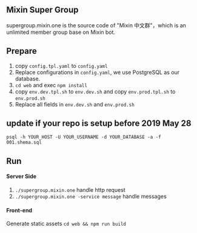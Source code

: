 ## Mixin Super Group

supergroup.mixin.one is the source code of "Mixin 中文群"，which is an unlimited member group base on Mixin bot.

## Prepare

1. copy `config.tpl.yaml` to `config.yaml`
2. Replace configurations in `config.yaml`, we use PostgreSQL as our database.
3. `cd web` and exec `npm install`
4. copy `env.dev.tpl.sh` to `env.dev.sh` and copy `env.prod.tpl.sh` to `env.prod.sh`
5. Replace all fields in `env.dev.sh` and `env.prod.sh`


## update if your repo is setup before 2019 May 28
```
psql -h YOUR_HOST -U YOUR_USERNAME -d YOUR_DATABASE -a -f 001.shema.sql 
```
## Run

#### Server Side

1. `./supergroup.mixin.one` handle http request
2. `./supergroup.mixin.one -service message` handle messages

#### Front-end

Generate static assets `cd web && npm run build`

